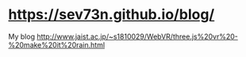 # https://sev73n.github.io/blog/
My blog
http://www.jaist.ac.jp/~s1810029/WebVR/three.js%20vr%20-%20make%20it%20rain.html
